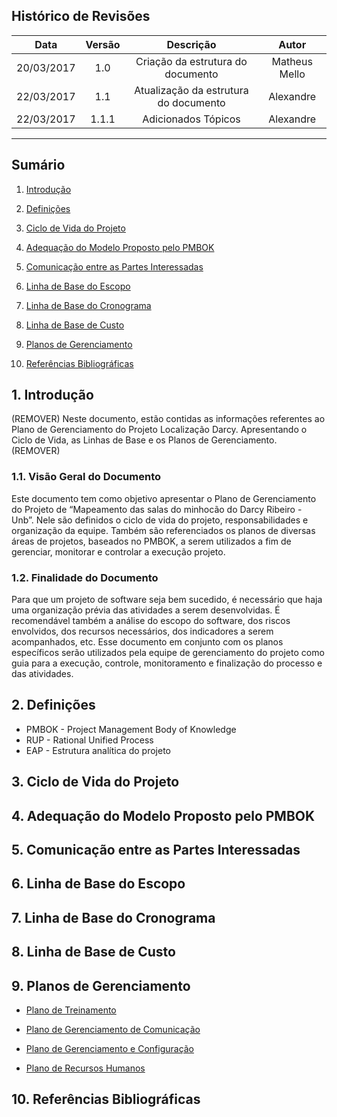 ## Histórico de Revisões

| Data | Versão | Descrição | Autor |
|:----:|:------:|:---------:|:-----:|
|20/03/2017|1.0|Criação da estrutura do documento|Matheus Mello|
|22/03/2017|1.1|Atualização da estrutura do documento|Alexandre|
|22/03/2017|1.1.1|Adicionados Tópicos|Alexandre|
***

## Sumário

1. [Introdução](#1-introdução)

2. [Definições](#2-definições)

3. [Ciclo de Vida do Projeto](#3-ciclo-de-vida-do-projeto)

4. [Adequação do Modelo Proposto pelo PMBOK](#4-adequação-do-modelo-proposto-pelo-pmbok)

5. [Comunicação entre as Partes Interessadas](#5-comunicação-entre-as-partes-interessadas)

6. [Linha de Base do Escopo](#6-linha-de-base-do-escopo)

7. [Linha de Base do Cronograma](#7-linha-de-base-do-cronograma)

8. [Linha de Base de Custo](#8-linha-de-base-de-custo)

9. [Planos de Gerenciamento](#9-planos-de-gerenciamento)

10. [Referências Bibliográficas](#10referências-bibliográficas)




## 1. Introdução

(REMOVER) Neste documento, estão contidas as informações referentes ao Plano de Gerenciamento do Projeto Localização Darcy. Apresentando o Ciclo de Vida, as Linhas de Base e os Planos de Gerenciamento. (REMOVER)
### 1.1. Visão Geral do Documento

Este documento tem como objetivo apresentar o Plano de Gerenciamento do Projeto de “Mapeamento das salas do minhocão do Darcy Ribeiro - Unb”. Nele são definidos o ciclo de vida do projeto, responsabilidades e organização da equipe. Também são referenciados os planos de diversas áreas de projetos, baseados no PMBOK, a serem utilizados a fim de gerenciar, monitorar e controlar a execução projeto. 

### 1.2. Finalidade do Documento

Para que um projeto de software seja bem sucedido, é necessário que haja uma organização prévia das atividades a serem desenvolvidas. É recomendável também a análise do escopo do software, dos riscos envolvidos, dos recursos necessários, dos indicadores a serem acompanhados, etc. Esse documento em conjunto com os planos específicos serão utilizados pela equipe de gerenciamento do projeto como guia para a execução, controle, monitoramento e finalização do processo e das atividades.

## 2. Definições

- PMBOK - Project Management Body of Knowledge
- RUP - Rational Unified Process
- EAP - Estrutura analítica do projeto

## 3. Ciclo de Vida do Projeto

## 4. Adequação do Modelo Proposto pelo PMBOK

## 5. Comunicação entre as Partes Interessadas

## 6. Linha de Base do Escopo

## 7. Linha de Base do Cronograma

## 8. Linha de Base de Custo

## 9. Planos de Gerenciamento

* [Plano de Treinamento](https://github.com/fga-gpp-mds/mds-gpp-g2/wiki/Plano-de-Treinamento)

* [Plano de Gerenciamento de Comunicação](https://github.com/fga-gpp-mds/2017.1-LocalizacaoDarcy/wiki/Plano-de-Gerenciamento-de-Comunica%C3%A7%C3%A3o)

* [Plano de Gerenciamento e Configuração](https://github.com/fga-gpp-mds/2017.1-LocalizacaoDarcy/wiki/Plano-de-gerenciamento-e-configura%C3%A7%C3%A3o)

* [Plano de Recursos Humanos](https://github.com/fga-gpp-mds/2017.1-LocalizacaoDarcy/wiki/Plano-de-Gerenciamento-de-Recursos-Humanos)

## 10. Referências Bibliográficas